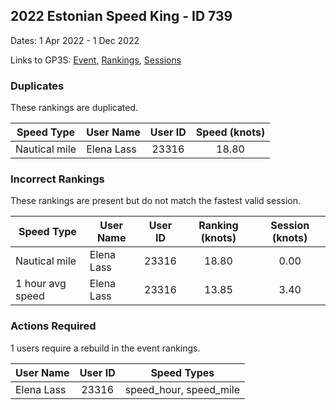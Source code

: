 ## 2022 Estonian Speed King - ID 739

Dates: 1 Apr 2022 - 1 Dec 2022

Links to GP3S: [Event](https://www.gps-speedsurfing.com/default.aspx?mnu=event&val=739), [Rankings](https://www.gps-speedsurfing.com/default.aspx?mnu=eventranking&val=739), [Sessions](https://www.gps-speedsurfing.com/default.aspx?mnu=eventsessions&val=739)

### Duplicates

These rankings are duplicated.

| Speed Type | User Name | User ID | Speed (knots) |
| ---------- | --------- | :-----: | :-----------: |
| Nautical mile | Elena Lass | 23316 | 18.80 |

### Incorrect Rankings

These rankings are present but do not match the fastest valid session.

| Speed Type | User Name | User ID | Ranking (knots) | Session (knots) |
| ---------- | --------- | :-----: | :-------------: | :-------------: |
| Nautical mile | Elena Lass | 23316 | 18.80 | 0.00 |
| 1 hour avg speed | Elena Lass | 23316 | 13.85 | 3.40 |

### Actions Required

1 users require a rebuild in the event rankings.

| User Name | User ID | Speed Types |
| --------- | :-----: | ----------- |
| Elena Lass | 23316 | speed_hour, speed_mile |

